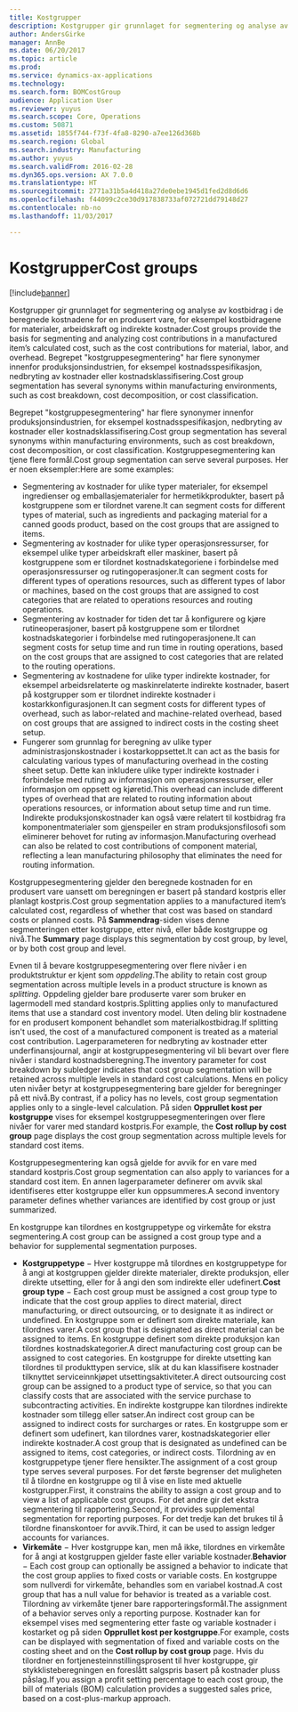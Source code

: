 ```yaml
---
title: Kostgrupper
description: Kostgrupper gir grunnlaget for segmentering og analyse av kostbidrag i de beregnede kostnadene for en produsert vare, for eksempel kostbidragene for materialer, arbeidskraft og indirekte kostnader. Begrepet "kostgruppesegmentering" har flere synonymer innenfor produksjonsindustrien, for eksempel kostnadsspesifikasjon, nedbryting av kostnader eller kostnadsklassifisering.
author: AndersGirke
manager: AnnBe
ms.date: 06/20/2017
ms.topic: article
ms.prod: 
ms.service: dynamics-ax-applications
ms.technology: 
ms.search.form: BOMCostGroup
audience: Application User
ms.reviewer: yuyus
ms.search.scope: Core, Operations
ms.custom: 50871
ms.assetid: 1855f744-f73f-4fa8-8290-a7ee126d368b
ms.search.region: Global
ms.search.industry: Manufacturing
ms.author: yuyus
ms.search.validFrom: 2016-02-28
ms.dyn365.ops.version: AX 7.0.0
ms.translationtype: HT
ms.sourcegitcommit: 2771a31b5a4d418a27de0ebe1945d1fed2d8d6d6
ms.openlocfilehash: f44099c2ce30d917838733af072721dd79148d27
ms.contentlocale: nb-no
ms.lasthandoff: 11/03/2017

---
```


# <a name="cost-groups"></a><span data-ttu-id="2fdb8-104">Kostgrupper</span><span class="sxs-lookup"><span data-stu-id="2fdb8-104">Cost groups</span></span>

[!include[banner](../includes/banner.md)]


<span data-ttu-id="2fdb8-105">Kostgrupper gir grunnlaget for segmentering og analyse av kostbidrag i de beregnede kostnadene for en produsert vare, for eksempel kostbidragene for materialer, arbeidskraft og indirekte kostnader.</span><span class="sxs-lookup"><span data-stu-id="2fdb8-105">Cost groups provide the basis for segmenting and analyzing cost contributions in a manufactured item’s calculated cost, such as the cost contributions for material, labor, and overhead.</span></span> <span data-ttu-id="2fdb8-106">Begrepet "kostgruppesegmentering" har flere synonymer innenfor produksjonsindustrien, for eksempel kostnadsspesifikasjon, nedbryting av kostnader eller kostnadsklassifisering.</span><span class="sxs-lookup"><span data-stu-id="2fdb8-106">Cost group segmentation has several synonyms within manufacturing environments, such as cost breakdown, cost decomposition, or cost classification.</span></span> 

<span data-ttu-id="2fdb8-107">Begrepet "kostgruppesegmentering" har flere synonymer innenfor produksjonsindustrien, for eksempel kostnadsspesifikasjon, nedbryting av kostnader eller kostnadsklassifisering.</span><span class="sxs-lookup"><span data-stu-id="2fdb8-107">Cost group segmentation has several synonyms within manufacturing environments, such as cost breakdown, cost decomposition, or cost classification.</span></span> <span data-ttu-id="2fdb8-108">Kostgruppesegmentering kan tjene flere formål.</span><span class="sxs-lookup"><span data-stu-id="2fdb8-108">Cost group segmentation can serve several purposes.</span></span> <span data-ttu-id="2fdb8-109">Her er noen eksempler:</span><span class="sxs-lookup"><span data-stu-id="2fdb8-109">Here are some examples:</span></span>

-   <span data-ttu-id="2fdb8-110">Segmentering av kostnader for ulike typer materialer, for eksempel ingredienser og emballasjematerialer for hermetikkprodukter, basert på kostgruppene som er tilordnet varene.</span><span class="sxs-lookup"><span data-stu-id="2fdb8-110">It can segment costs for different types of material, such as ingredients and packaging material for a canned goods product, based on the cost groups that are assigned to items.</span></span>
-   <span data-ttu-id="2fdb8-111">Segmentering av kostnader for ulike typer operasjonsressurser, for eksempel ulike typer arbeidskraft eller maskiner, basert på kostgruppene som er tilordnet kostnadskategoriene i forbindelse med operasjonsressurser og rutingoperasjoner.</span><span class="sxs-lookup"><span data-stu-id="2fdb8-111">It can segment costs for different types of operations resources, such as different types of labor or machines, based on the cost groups that are assigned to cost categories that are related to operations resources and routing operations.</span></span>
-   <span data-ttu-id="2fdb8-112">Segmentering av kostnader for tiden det tar å konfigurere og kjøre rutineoperasjoner, basert på kostgruppene som er tilordnet kostnadskategorier i forbindelse med rutingoperasjonene.</span><span class="sxs-lookup"><span data-stu-id="2fdb8-112">It can segment costs for setup time and run time in routing operations, based on the cost groups that are assigned to cost categories that are related to the routing operations.</span></span>
-   <span data-ttu-id="2fdb8-113">Segmentering av kostnadene for ulike typer indirekte kostnader, for eksempel arbeidsrelaterte og maskinrelaterte indirekte kostnader, basert på kostgrupper som er tilordnet indirekte kostnader i kostarkkonfigurasjonen.</span><span class="sxs-lookup"><span data-stu-id="2fdb8-113">It can segment costs for different types of overhead, such as labor-related and machine-related overhead, based on cost groups that are assigned to indirect costs in the costing sheet setup.</span></span>
-   <span data-ttu-id="2fdb8-114">Fungerer som grunnlag for beregning av ulike typer administrasjonskostnader i kostarkoppsettet.</span><span class="sxs-lookup"><span data-stu-id="2fdb8-114">It can act as the basis for calculating various types of manufacturing overhead in the costing sheet setup.</span></span> <span data-ttu-id="2fdb8-115">Dette kan inkludere ulike typer indirekte kostnader i forbindelse med ruting av informasjon om operasjonsressurser, eller informasjon om oppsett og kjøretid.</span><span class="sxs-lookup"><span data-stu-id="2fdb8-115">This overhead can include different types of overhead that are related to routing information about operations resources, or information about setup time and run time.</span></span> <span data-ttu-id="2fdb8-116">Indirekte produksjonskostnader kan også være relatert til kostbidrag fra komponentmaterialer som gjenspeiler en stram produksjonsfilosofi som eliminerer behovet for ruting av informasjon.</span><span class="sxs-lookup"><span data-stu-id="2fdb8-116">Manufacturing overhead can also be related to cost contributions of component material, reflecting a lean manufacturing philosophy that eliminates the need for routing information.</span></span>

<span data-ttu-id="2fdb8-117">Kostgruppesegmentering gjelder den beregnede kostnaden for en produsert vare uansett om beregningen er basert på standard kostpris eller planlagt kostpris.</span><span class="sxs-lookup"><span data-stu-id="2fdb8-117">Cost group segmentation applies to a manufactured item’s calculated cost, regardless of whether that cost was based on standard costs or planned costs.</span></span> <span data-ttu-id="2fdb8-118">På **Sammendrag**-siden vises denne segmenteringen etter kostgruppe, etter nivå, eller både kostgruppe og nivå.</span><span class="sxs-lookup"><span data-stu-id="2fdb8-118">The **Summary** page displays this segmentation by cost group, by level, or by both cost group and level.</span></span> 

<span data-ttu-id="2fdb8-119">Evnen til å bevare kostgruppesegmentering over flere nivåer i en produktstruktur er kjent som *oppdeling*.</span><span class="sxs-lookup"><span data-stu-id="2fdb8-119">The ability to retain cost group segmentation across multiple levels in a product structure is known as *splitting*.</span></span> <span data-ttu-id="2fdb8-120">Oppdeling gjelder bare produserte varer som bruker en lagermodell med standard kostpris.</span><span class="sxs-lookup"><span data-stu-id="2fdb8-120">Splitting applies only to manufactured items that use a standard cost inventory model.</span></span> <span data-ttu-id="2fdb8-121">Uten deling blir kostnadene for en produsert komponent behandlet som materialkostbidrag.</span><span class="sxs-lookup"><span data-stu-id="2fdb8-121">If splitting isn't used, the cost of a manufactured component is treated as a material cost contribution.</span></span> <span data-ttu-id="2fdb8-122">Lagerparameteren for nedbryting av kostnader etter underfinansjournal, angir at kostgruppesegmentering vil bli bevart over flere nivåer i standard kostnadsberegning.</span><span class="sxs-lookup"><span data-stu-id="2fdb8-122">The inventory parameter for cost breakdown by subledger indicates that cost group segmentation will be retained across multiple levels in standard cost calculations.</span></span> <span data-ttu-id="2fdb8-123">Mens en policy uten nivåer betyr at kostgruppesegmentering bare gjelder for beregninger på ett nivå.</span><span class="sxs-lookup"><span data-stu-id="2fdb8-123">By contrast, if a policy has no levels, cost group segmentation applies only to a single-level calculation.</span></span> <span data-ttu-id="2fdb8-124">På siden **Opprullet kost per kostgruppe** vises for eksempel kostgruppesegmenteringen over flere nivåer for varer med standard kostpris.</span><span class="sxs-lookup"><span data-stu-id="2fdb8-124">For example, the **Cost rollup by cost group** page displays the cost group segmentation across multiple levels for standard cost items.</span></span> 

<span data-ttu-id="2fdb8-125">Kostgruppesegmentering kan også gjelde for avvik for en vare med standard kostpris.</span><span class="sxs-lookup"><span data-stu-id="2fdb8-125">Cost group segmentation can also apply to variances for a standard cost item.</span></span> <span data-ttu-id="2fdb8-126">En annen lagerparameter definerer om avvik skal identifiseres etter kostgruppe eller kun oppsummeres.</span><span class="sxs-lookup"><span data-stu-id="2fdb8-126">A second inventory parameter defines whether variances are identified by cost group or just summarized.</span></span> 

<span data-ttu-id="2fdb8-127">En kostgruppe kan tilordnes en kostgruppetype og virkemåte for ekstra segmentering.</span><span class="sxs-lookup"><span data-stu-id="2fdb8-127">A cost group can be assigned a cost group type and a behavior for supplemental segmentation purposes.</span></span>

-   <span data-ttu-id="2fdb8-128">**Kostgruppetype** − Hver kostgruppe må tilordnes en kostgruppetype for å angi at kostgruppen gjelder direkte materialer, direkte produksjon, eller direkte utsetting, eller for å angi den som indirekte eller udefinert.</span><span class="sxs-lookup"><span data-stu-id="2fdb8-128">**Cost group type** − Each cost group must be assigned a cost group type to indicate that the cost group applies to direct material, direct manufacturing, or direct outsourcing, or to designate it as indirect or undefined.</span></span> <span data-ttu-id="2fdb8-129">En kostgruppe som er definert som direkte materiale, kan tilordnes varer.</span><span class="sxs-lookup"><span data-stu-id="2fdb8-129">A cost group that is designated as direct material can be assigned to items.</span></span> <span data-ttu-id="2fdb8-130">En kostgruppe definert som direkte produksjon kan tilordnes kostnadskategorier.</span><span class="sxs-lookup"><span data-stu-id="2fdb8-130">A direct manufacturing cost group can be assigned to cost categories.</span></span> <span data-ttu-id="2fdb8-131">En kostgruppe for direkte utsetting kan tilordnes til produkttypen service, slik at du kan klassifisere kostnader tilknyttet serviceinnkjøpet utsettingsaktiviteter.</span><span class="sxs-lookup"><span data-stu-id="2fdb8-131">A direct outsourcing cost group can be assigned to a product type of service, so that you can classify costs that are associated with the service purchase to subcontracting activities.</span></span> <span data-ttu-id="2fdb8-132">En indirekte kostgruppe kan tilordnes indirekte kostnader som tillegg eller satser.</span><span class="sxs-lookup"><span data-stu-id="2fdb8-132">An indirect cost group can be assigned to indirect costs for surcharges or rates.</span></span> <span data-ttu-id="2fdb8-133">En kostgruppe som er definert som udefinert, kan tilordnes varer, kostnadskategorier eller indirekte kostnader.</span><span class="sxs-lookup"><span data-stu-id="2fdb8-133">A cost group that is designated as undefined can be assigned to items, cost categories, or indirect costs.</span></span> <span data-ttu-id="2fdb8-134">Tilordning av en kostgruppetype tjener flere hensikter.</span><span class="sxs-lookup"><span data-stu-id="2fdb8-134">The assignment of a cost group type serves several purposes.</span></span> <span data-ttu-id="2fdb8-135">For det første begrenser det muligheten til å tilordne en kostgruppe og til å vise en liste med aktuelle kostgrupper.</span><span class="sxs-lookup"><span data-stu-id="2fdb8-135">First, it constrains the ability to assign a cost group and to view a list of applicable cost groups.</span></span> <span data-ttu-id="2fdb8-136">For det andre gir det ekstra segmentering til rapportering.</span><span class="sxs-lookup"><span data-stu-id="2fdb8-136">Second, it provides supplemental segmentation for reporting purposes.</span></span> <span data-ttu-id="2fdb8-137">For det tredje kan det brukes til å tilordne finanskontoer for avvik.</span><span class="sxs-lookup"><span data-stu-id="2fdb8-137">Third, it can be used to assign ledger accounts for variances.</span></span>
-   <span data-ttu-id="2fdb8-138">**Virkemåte** − Hver kostgruppe kan, men må ikke, tilordnes en virkemåte for å angi at kostgruppen gjelder faste eller variable kostnader.</span><span class="sxs-lookup"><span data-stu-id="2fdb8-138">**Behavior** − Each cost group can optionally be assigned a behavior to indicate that the cost group applies to fixed costs or variable costs.</span></span> <span data-ttu-id="2fdb8-139">En kostgruppe som nullverdi for virkemåte, behandles som en variabel kostnad.</span><span class="sxs-lookup"><span data-stu-id="2fdb8-139">A cost group that has a null value for behavior is treated as a variable cost.</span></span> <span data-ttu-id="2fdb8-140">Tilordning av virkemåte tjener bare rapporteringsformål.</span><span class="sxs-lookup"><span data-stu-id="2fdb8-140">The assignment of a behavior serves only a reporting purpose.</span></span> <span data-ttu-id="2fdb8-141">Kostnader kan for eksempel vises med segmentering etter faste og variable kostnader i kostarket og på siden **Opprullet kost per kostgruppe**.</span><span class="sxs-lookup"><span data-stu-id="2fdb8-141">For example, costs can be displayed with segmentation of fixed and variable costs on the costing sheet and on the **Cost rollup by cost group** page.</span></span> <span data-ttu-id="2fdb8-142">Hvis du tilordner en fortjenesteinnstillingsprosent til hver kostgruppe, gir stykklisteberegningen en foreslått salgspris basert på kostnader pluss påslag.</span><span class="sxs-lookup"><span data-stu-id="2fdb8-142">If you assign a profit setting percentage to each cost group, the bill of materials (BOM) calculation provides a suggested sales price, based on a cost-plus-markup approach.</span></span>





